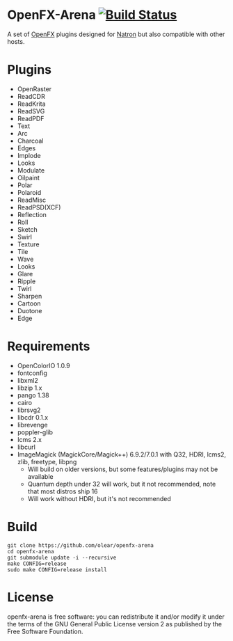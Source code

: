 OpenFX-Arena [![Build Status](https://travis-ci.org/olear/openfx-arena.svg)](https://travis-ci.org/olear/openfx-arena)
============

A set of [OpenFX](http://openfx.sf.net) plugins designed for [Natron](http://natron.fr) but also compatible with other hosts.

Plugins
=======

 * OpenRaster
 * ReadCDR
 * ReadKrita
 * ReadSVG
 * ReadPDF
 * Text
 * Arc
 * Charcoal
 * Edges
 * Implode
 * Looks
 * Modulate
 * Oilpaint
 * Polar
 * Polaroid
 * ReadMisc
 * ReadPSD(XCF)
 * Reflection
 * Roll
 * Sketch
 * Swirl
 * Texture
 * Tile
 * Wave
 * Looks
 * Glare
 * Ripple
 * Twirl
 * Sharpen
 * Cartoon
 * Duotone
 * Edge

Requirements
============

 * OpenColorIO 1.0.9
 * fontconfig
 * libxml2
 * libzip 1.x
 * pango 1.38
 * cairo 
 * librsvg2
 * libcdr 0.1.x
 * librevenge
 * poppler-glib
 * lcms 2.x
 * libcurl
 * ImageMagick (MagickCore/Magick++) 6.9.2/7.0.1 with Q32, HDRI, lcms2, zlib, freetype, libpng
   * Will build on older versions, but some features/plugins may not be available
   * Quantum depth under 32 will work, but it not recommended, note that most distros ship 16
   * Will work without HDRI, but it's not recommended


Build
=====

```
git clone https://github.com/olear/openfx-arena
cd openfx-arena
git submodule update -i --recursive
make CONFIG=release
sudo make CONFIG=release install
```

License
=======

openfx-arena is free software: you can redistribute it and/or modify it under the terms of the GNU General Public License version 2 as published by the Free Software Foundation.
